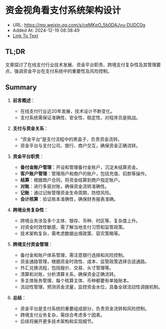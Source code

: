 # 资金视角看支付系统架构设计
- URL: https://mp.weixin.qq.com/s/ceMKpO_5b0DAJyu-DUDC0g
- Added At: 2024-12-19 08:38:49
- [Link To Text](2024-12-19-资金视角看支付系统架构设计_raw.md)

## TL;DR
文章探讨了在线支付行业技术发展、资金平台职责、跨境支付复杂性及其管理要点，强调资金平台在支付系统中的重要性及风险控制。

## Summary
1. **前言概述**：
   - 在线支付行业近20年发展，技术设计不断变化。
   - 支付系统需保证准确性、安全性、稳定性，对程序员是挑战。

2. **支付与资金关系**：
   - “资金平台”是支付流程中的黑盒子，负责资金流转。
   - 资金平台与支付公司、银行、商户交互，确保资金正确流转。

3. **资金平台职责**：
   - **备付金账户管理**：开设和管理备付金账户，沉淀未结算资金。
   - **客户账户管理**：管理用户和商户的账户，包括充值、扣款等操作。
   - **结算**：根据商户合同，将资金结算到商户指定账户。
   - **对账**：进行多层对账，确保资金流转准确性。
   - **记账**：通过记账管理资金生命周期，防控风险。
   - **会计核算**：验证账本准确性，确保财务报表准确。

4. **跨境业务复杂性**：
   - 跨境业务涉及多个主体、银存、币种、时区等，复杂度上升。
   - 对资金时效性敏感，需了解当地支付习惯和监管政策。
   - 技术架构复杂，需考虑数据出境政策、容灾策略等。

5. **跨境支付资金管理**：
   - 备付金和账户体系管理，需注意银行选择和风险控制。
   - 资金通路管理，根据资金时效性、成本、监管政策选择合适通路。
   - 外汇兑换流程，包括报价、交易、头寸管理等。
   - 清算和对账，分析清算关系，确保资金正确流转。
   - 多主体账务管理，每个核算主体、币种都要有单独账本。
   - 流动性管理，预测资金流量，监控资金水位，具备全球流动性调拨机制。

6. **总结**：
   - 资金平台是支付系统的重要组成部分，负责资金流转和风险控制。
   - 跨境支付业务复杂，需综合考虑多个因素。
   - 后续将展开更多技术架构和实现细节。
